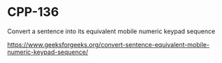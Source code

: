 # CPP-136
Convert a sentence into its equivalent mobile numeric keypad sequence











https://www.geeksforgeeks.org/convert-sentence-equivalent-mobile-numeric-keypad-sequence/
